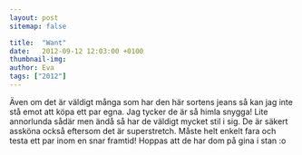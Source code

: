 ```yaml
---
layout: post
sitemap: false

title:  "Want"
date:   2012-09-12 12:03:00 +0100
thumbnail-img: 
author: Eva
tags: ["2012"]
---
```


Även om det är väldigt många som har den här sortens jeans så kan jag inte stå emot att köpa ett par egna. Jag tycker de är så himla snygga! Lite annorlunda sådär men ändå så har de väldigt mycket stil i sig. De är säkert assköna också eftersom det är superstretch. Måste helt enkelt fara och testa ett par inom en snar framtid! Hoppas att de har dom på gina i stan :o

